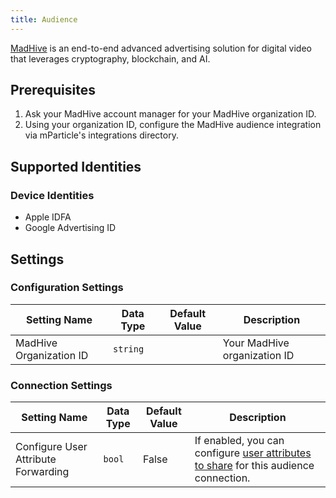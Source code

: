 ```yaml
---
title: Audience
---
```


[MadHive](https://www.madhive.com/) is an end-to-end advanced advertising solution for digital video that leverages cryptography, blockchain, and AI.

## Prerequisites

1. Ask your MadHive account manager for your MadHive organization ID.
2. Using your organization ID, configure the MadHive audience integration via mParticle's integrations directory.

## Supported Identities

### Device Identities

* Apple IDFA
* Google Advertising ID

## Settings

### Configuration Settings

Setting Name | Data Type | Default Value | Description
|---|---|---|---
MadHive Organization ID | `string` |  | Your MadHive organization ID

### Connection Settings

Setting Name | Data Type | Default Value | Description
|---|---|---|---
Configure User Attribute Forwarding | `bool` | False| If enabled, you can configure [user attributes to share](/guides/platform-guide/audiences/real-time/#user-attribute-sharing) for this audience connection.
